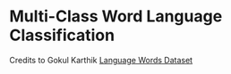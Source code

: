# Multi-Class Word Language Classification
Credits to Gokul Karthik 
[Language Words Dataset](https://download.pytorch.org/tutorial/data.zip) 
